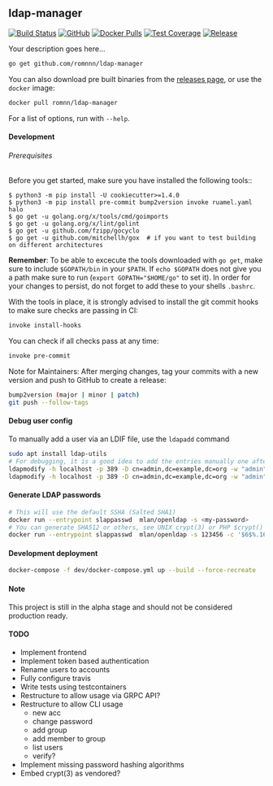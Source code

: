 ## ldap-manager

[![Build Status](https://travis-ci.com/romnnn/ldap-manager.svg?branch=master)](https://travis-ci.com/romnnn/ldap-manager)
[![GitHub](https://img.shields.io/github/license/romnnn/ldap-manager)](https://github.com/romnnn/ldap-manager)
 [![Docker Pulls](https://img.shields.io/docker/pulls/romnn/ldap-manager)](https://hub.docker.com/r/romnn/ldap-manager) [![Test Coverage](https://codecov.io/gh/romnnn/ldap-manager/branch/master/graph/badge.svg)](https://codecov.io/gh/romnnn/ldap-manager)
[![Release](https://img.shields.io/github/release/romnnn/ldap-manager)](https://github.com/romnnn/ldap-manager/releases/latest)

Your description goes here...


```bash
go get github.com/romnnn/ldap-manager
```


You can also download pre built binaries from the [releases page](https://github.com/romnnn/ldap-manager/releases), or use the `docker` image:

```bash
docker pull romnn/ldap-manager
```

For a list of options, run with `--help`.




#### Development

######  Prerequisites

Before you get started, make sure you have installed the following tools::

    $ python3 -m pip install -U cookiecutter>=1.4.0
    $ python3 -m pip install pre-commit bump2version invoke ruamel.yaml halo
    $ go get -u golang.org/x/tools/cmd/goimports
    $ go get -u golang.org/x/lint/golint
    $ go get -u github.com/fzipp/gocyclo
    $ go get -u github.com/mitchellh/gox  # if you want to test building on different architectures

**Remember**: To be able to excecute the tools downloaded with `go get`, 
make sure to include `$GOPATH/bin` in your `$PATH`.
If `echo $GOPATH` does not give you a path make sure to run
(`export GOPATH="$HOME/go"` to set it). In order for your changes to persist, 
do not forget to add these to your shells `.bashrc`.

With the tools in place, it is strongly advised to install the git commit hooks to make sure checks are passing in CI:
```bash
invoke install-hooks
```

You can check if all checks pass at any time:
```bash
invoke pre-commit
```

Note for Maintainers: After merging changes, tag your commits with a new version and push to GitHub to create a release:
```bash
bump2version (major | minor | patch)
git push --follow-tags
```

#### Debug user config

To manually add a user via an LDIF file, use the `ldapadd` command
```bash
sudo apt install ldap-utils
# For debugging, it is a good idea to add the entries manually one after the other
ldapmodify -h localhost -p 389 -D cn=admin,dc=example,dc=org -w "admin" -f dev/pre-configured-users/1_add_ous.ldif
ldapmodify -h localhost -p 389 -D cn=admin,dc=example,dc=org -w "admin" -f dev/pre-configured-users/2_add_admin_group.ldif
```

#### Generate LDAP passwords

```bash
# This will use the default SSHA (Salted SHA1)
docker run --entrypoint slappasswd  mlan/openldap -s <my-password>
# You can generate SHA512 or others, see UNIX crypt(3) or PHP $crypt() for reference
docker run --entrypoint slappasswd  mlan/openldap -s 123456 -c '$6$%.16s'
```

#### Development deployment

```bash
docker-compose -f dev/docker-compose.yml up --build --force-recreate
```

#### Note

This project is still in the alpha stage and should not be considered production ready.

#### TODO

- Implement frontend
- Implement token based authentication
- Rename users to accounts
- Fully configure travis
- Write tests using testcontainers
- Restructure to allow usage via GRPC API?
- Restructure to allow CLI usage
    - new acc
    - change password
    - add group
    - add member to group
    - list users
    - verify?
- Implement missing password hashing algorithms
- Embed crypt(3) as vendored?